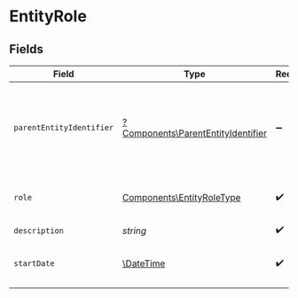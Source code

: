 # EntityRole


## Fields

| Field                                                                                             | Type                                                                                              | Required                                                                                          | Description                                                                                       |
| ------------------------------------------------------------------------------------------------- | ------------------------------------------------------------------------------------------------- | ------------------------------------------------------------------------------------------------- | ------------------------------------------------------------------------------------------------- |
| `parentEntityIdentifier`                                                                          | [?Components\ParentEntityIdentifier](../../Models/Components/ParentEntityIdentifier.md)           | :heavy_minus_sign:                                                                                | Identyfikator podmiotu nadrzędnego.<br/>\| Type \| Value \|<br/>\| --- \| --- \|<br/>\| Nip \| 10 cyfrowy numer NIP \| |
| `role`                                                                                            | [Components\EntityRoleType](../../Models/Components/EntityRoleType.md)                            | :heavy_check_mark:                                                                                | Typ roli - powiązania z podmiotem nadrzędnym.                                                     |
| `description`                                                                                     | *string*                                                                                          | :heavy_check_mark:                                                                                | Opis roli.                                                                                        |
| `startDate`                                                                                       | [\DateTime](https://www.php.net/manual/en/class.datetime.php)                                     | :heavy_check_mark:                                                                                | Data rozpoczęcia obowiązywania roli.                                                              |
